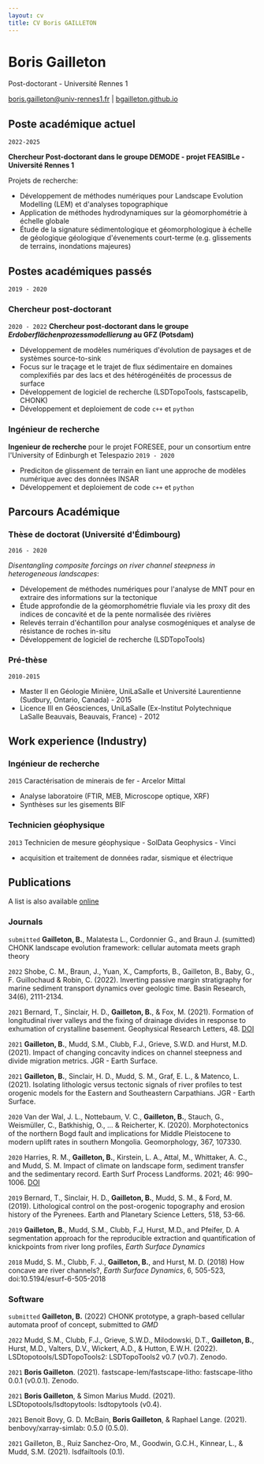 ```yaml
---
layout: cv
title: CV Boris GAILLETON
---
```

# Boris Gailleton
Post-doctorant - Université Rennes 1

<div id="webaddress">
<a href="boris.gailleton@univ-rennes1.fr">boris.gailleton@univ-rennes1.fr</a>
| <a href="bgailleton.github.io">bgailleton.github.io</a>
</div>


## Poste académique actuel

`2022-2025`

**Chercheur Post-doctorant dans le groupe DEMODE - projet FEASIBLe - Université Rennes 1**

Projets de recherche:
-  Développement de méthodes numériques pour Landscape Evolution Modelling (LEM) et d'analyses topographique
-  Application de méthodes hydrodynamiques sur la géomorphométrie à échelle globale
-  Étude de la signature sédimentologique et géomorphologique à échelle de géologique géologique d'évenements court-terme (e.g. glissements de terrains, inondations majeures)

## Postes académiques passés
`2019 - 2020`

### Chercheur post-doctorant
`2020 - 2022`
**Chercheur post-doctorant dans le groupe _Erdoberflächenprozessmodellierung_ au GFZ (Potsdam)**
- Développement de modèles numériques d'évolution de paysages et de systèmes source-to-sink
- Focus sur le traçage et le trajet de flux sédimentaire en domaines complexifiés par des lacs et des hétérogénéités de processus de surface
- Développement de logiciel de recherche (LSDTopoTools, fastscapelib, CHONK)
- Développement et deploiement de code `c++` et `python`

### Ingénieur de recherche 
**Ingenieur de recherche** pour le projet FORESEE, pour un consortium entre l'University of Edinburgh et Telespazio 
`2019 - 2020`
- Prediciton de glissement de terrain en liant une approche de modèles numérique avec des données INSAR
- Développement et deploiement de code `c++` et `python`

## Parcours Académique

### Thèse de doctorat (Université d'Édimbourg)
`2016 - 2020`

_Disentangling composite forcings on river channel steepness in heterogeneous landscapes_:
- Dévelopement de méthodes numériques pour l'analyse de MNT pour en extraire des informations sur la tectonique
- Étude approfondie de la géomorphométrie fluviale via les proxy dit des indices de concavité et de la pente normalisée des rivières
- Relevés terrain d'échantillon pour analyse cosmogéniques et analyse de résistance de roches in-situ
- Développement de logiciel de recherche (LSDTopoTools)

### Pré-thèse
`2010-2015`

- Master II en Géologie Minière, UniLaSalle et Université Laurentienne (Sudbury, Ontario, Canada) - 2015
- Licence III en Géosciences, UniLaSalle (Ex-Institut Polytechnique LaSalle Beauvais, Beauvais, France) - 2012

## Work experience (Industry)

### Ingénieur de recherche 
`2015`
Caractérisation de minerais de fer - Arcelor Mittal
  * Analyse laboratoire (FTIR, MEB, Microscope optique, XRF)
  * Synthèses sur les gisements BIF


### Technicien géophysique
`2013`
Technicien de mesure géophysique - SolData Geophysics - Vinci
  * acquisition et traitement de données radar, sismique et électrique


## Publications

A list is also available [online](https://scholar.google.fr/citations?user=r5HIc00AAAAJ&hl=en)

### Journals

`submitted`
**Gailleton, B.**, Malatesta L., Cordonnier G., and Braun J. (sumitted) CHONK landscape evolution framework: cellular automata meets graph theory

`2022`
Shobe, C. M., Braun, J., Yuan, X., Campforts, B., Gailleton, B., Baby, G., F. Guillochaud & Robin, C. (2022). Inverting passive margin stratigraphy for marine sediment transport dynamics over geologic time. Basin Research, 34(6), 2111-2134.

`2021`
Bernard, T., Sinclair, H. D., **Gailleton, B.**, & Fox, M. (2021). Formation of longitudinal river valleys and the fixing of drainage divides in response to exhumation of crystalline basement. Geophysical Research Letters, 48. [DOI](https://doi.org/10.1029/2020GL092210)

`2021`
**Gailleton, B.**, Mudd, S.M., Clubb, F.J., Grieve, S.W.D. and Hurst, M.D. (2021). Impact of changing concavity indices on channel steepness and divide migration metrics. JGR - Earth Surface.

`2021`
**Gailleton, B.**, Sinclair, H. D., Mudd, S. M., Graf, E. L., & Matenco, L. (2021). Isolating lithologic versus tectonic signals of river profiles to test orogenic models for the Eastern and Southeastern Carpathians. JGR - Earth Surface.

`2020`
Van der Wal, J. L., Nottebaum, V. C., **Gailleton, B.**, Stauch, G., Weismüller, C., Batkhishig, O., ... & Reicherter, K. (2020). Morphotectonics of the northern Bogd fault and implications for Middle Pleistocene to modern uplift rates in southern Mongolia. Geomorphology, 367, 107330.


`2020`
Harries, R. M., **Gailleton, B.**, Kirstein, L. A., Attal, M., Whittaker, A. C., and Mudd, S. M. Impact of climate on landscape form, sediment transfer and the sedimentary record. Earth Surf Process Landforms. 2021; 46: 990– 1006. [DOI](https://doi.org/10.1002/esp.5075.)

`2019`
Bernard, T., Sinclair, H. D., **Gailleton, B.**, Mudd, S. M., & Ford, M. (2019). Lithological control on the post-orogenic topography and erosion history of the Pyrenees. Earth and Planetary Science Letters, 518, 53-66.


`2019`
**Gailleton, B.**, Mudd, S.M., Clubb, F.J, Hurst, M.D., and Pfeifer, D. A segmentation approach for the reproducible extraction and quantification of knickpoints from river long profiles, _Earth Surface Dynamics_


`2018`
Mudd, S. M., Clubb, F. J., **Gailleton, B.**, and Hurst, M. D. (2018) How concave are river channels?, _Earth Surface Dynamics_, 6, 505-523, doi:10.5194/esurf-6-505-2018

### Software

`submitted`
**Gailleton, B.** (2022) CHONK prototype, a graph-based cellular automata proof of concept, submitted to _GMD_

`2022`
Mudd, S.M., Clubb, F.J., Grieve, S.W.D., Milodowski, D.T., **Gailleton, B.**, Hurst, M.D., Valters, D.V., Wickert, A.D., & Hutton, E.W.H. (2022). LSDtopotools/LSDTopoTools2: LSDTopoTools2 v0.7 (v0.7). Zenodo.

`2021`
**Boris Gailleton**. (2021). fastscape-lem/fastscape-litho: fastscape-litho 0.0.1 (v0.0.1). Zenodo. 

`2021`
**Boris Gailleton**, & Simon Marius Mudd. (2021). LSDtopotools/lsdtopytools: lsdtopytools (v0.4). 

`2021`
Benoit Bovy, G. D. McBain, **Boris Gailleton**, & Raphael Lange. (2021). benbovy/xarray-simlab: 0.5.0 (0.5.0). 

`2021`
Gailleton, B., Ruiz Sanchez-Oro, M., Goodwin, G.C.H., Kinnear, L., & Mudd, S.M. (2021). lsdfailtools (0.1).


<!-- ### Footer

Last updated: May 2013 -->


